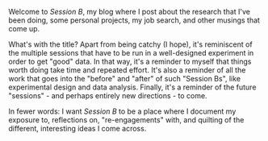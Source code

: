 Welcome to *Session B*, my blog where I post about the research that I've been doing, some personal projects, my job search, and other musings that come up. 

What's with the title? Apart from being catchy (I hope), it's reminiscent of the multiple sessions that have to be run in a well-designed experiment in order to get "good" data. In that way, it's a reminder to myself that things worth doing take time and repeated effort. It's also a reminder of all the work that goes into the "before" and "after" of such "Session Bs", like experimental design and data analysis. Finally, it's a reminder of the future "sessions" - and perhaps entirely new directions - to come. 

In fewer words: I want *Session B* to be a place where I document my exposure to, reflections on, "re-engagements" with, and quilting of the different, interesting ideas I come across.  
